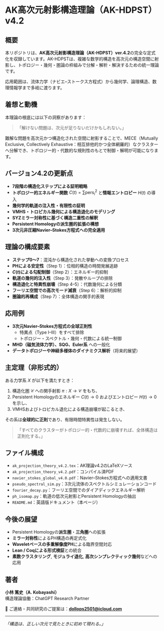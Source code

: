 # AK高次元射影構造理論（AK-HDPST）v4.2

## 概要
本リポジトリは、**AK高次元射影構造理論（AK-HDPST）ver.4.2**の完全な定式化を収録しています。AK-HDPSTは、複雑な数学的構造を高次元の構造空間に射影し、トポロジー・幾何・圏論の枠組みで分解・解析・解決するための統一理論です。

応用範囲は、流体力学（ナビエ–ストークス方程式）から幾何学、論理構造、数理情報学まで多岐に渡ります。

## 着想と動機
本理論の根底には以下の洞察があります：

> 「解けない問題は、次元が足りないだけかもしれない。」

難解な問題を高次元かつ構造化された空間に射影することで、MECE（Mutually Exclusive, Collectively Exhaustive：相互排他的かつ全体網羅的）なクラスターへ分解でき、トポロジー的・代数的な規則性のもとで制御・解明が可能になります。

## バージョン4.2の更新点
- **7段階の構造化ステップによる証明戦略**
- **トポロジー的エネルギー関数** $C(t) = \sum \text{pers}_i^2$ と**情報エントロピー** $H(t)$ の導入
- **幾何学的軌道の注入性・有限性の証明**
- **VMHS・トロピカル幾何による構造退化のモデリング**
- **SYZミラー対称性に基づく構造二重性の解釈**
- **Persistent Homologyの派生圏的拡張の構想**
- **3次元非圧縮Navier–Stokes方程式への完全適用**

## 理論の構成要素
- **ステップ0〜7**：混沌から構造化された挙動への変換プロセス
- **PHによる安定性**（Step 1）：位相的構造の時間発展追跡
- **$C(t)$による勾配制御**（Step 2）：エネルギー的抑制
- **軌道の幾何的注入性**（Step 3）：発散やループの排除
- **構造退化と特異性崩壊**（Step 4–5）：代数幾何による分類
- **フーリエ空間での高次モード減衰**（Step 6）：解析的抑制
- **圏論的再構成**（Step 7）：全体構造の関手的表現

## 応用例
- **3次元Navier–Stokes方程式の全球正則性**
  - 特異点（Type I–III）をすべて排除
  - トポロジー・スペクトル・幾何・代数による統一制御
- **MHD（磁気流体力学）、SQG、Euler系** への一般化
- **データトポロジーや神経多様体のダイナミクス解析**（将来的展望）

## 主定理（非形式的）
ある力学系 $X$ が以下を満たすとき：

1. 構造化圏 $\mathcal{C}$ への関手射影 $\pi: X \to \mathcal{C}$ をもち、
2. Persistent Homologyのエネルギー $C(t) \to 0$ およびエントロピー $H(t) \to 0$ を示し、
3. VMHSおよびトロピカル退化による構造崩壊が起こるとき、

その系は**全球的に正則**であり、有限時間特異性は発生しない。

> 「すべてのクラスターがトポロジー的・代数的に崩壊すれば、全体構造は正則化する。」

## ファイル構成
- `ak_projection_theory_v4.2.tex`：AK理論v4.2のLaTeXソース
- `ak_projection_theory_v4.2.pdf`：コンパイル済PDF
- `navier_stokes_global_v4.0.pdf`：Navier–Stokes方程式への適用文書
- `pseudo_spectral_sim.py`：3次元流体のスペクトルシミュレーションコード
- `fourier_decay.py`：フーリエ空間でのダイアディックエネルギー解析
- `ph_isomap.py`：軌道の低次元射影とPersistent Homologyの抽出
- `README.md`：英語版ドキュメント（本ページ）

## 今後の展望
- Persistent Homologyの**派生圏**・**三角圏**への拡張
- **ミラー対称性**によるPH構造の再定式化
- **Waveletベースの多重解像度PH**による臨界空間対応
- **Lean / Coqによる形式検証**との統合
- **素数クラスタリング**, **モジュライ退化**, **高次シンプレクティック幾何**などへの応用

## 著者
**小林 篤史（A. Kobayashi）**  
構造理論協働：ChatGPT Research Partner

📧 ご連絡・共同研究のご提案は：**dollops2501@icloud.com**

---

*「構造は、正しい次元で見たときに初めて現れる。」*
